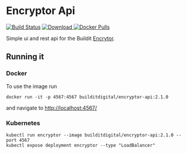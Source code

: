 # Encryptor Api

[![Build Status](https://travis-ci.org/buildit/encryptor-api.svg?branch=master)](https://travis-ci.org/buildit/encryptor-api)
[ ![Download](https://api.bintray.com/packages/buildit/maven/encryptor-api/images/download.svg) ](https://bintray.com/buildit/maven/encryptor-api/_latestVersion)
[![Docker Pulls](https://img.shields.io/docker/pulls/builditdigital/encryptor-api.svg)](https://hub.docker.com/r/builditdigital/encryptor-api/)

Simple ui and rest api for the Buildit [Encrytor](https://github.com/buildit/encryptor).

## Running it

### Docker
To use the image run

```
docker run -it -p 4567:4567 builditdigital/encryptor-api:2.1.0
```
and navigate to [http://localhost:4567/](http://localhost:4567/)

### Kubernetes
```
kubectl run encryptor --image builditdigital/encryptor-api:2.1.0 --port 4567
kubectl expose deployment encryptor --type "LoadBalancer"
```


